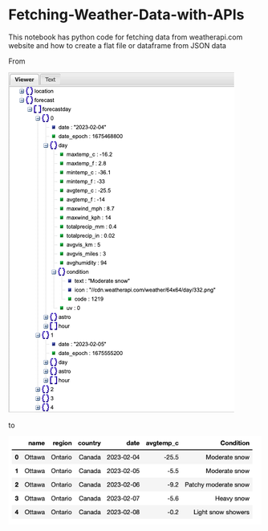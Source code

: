 # Fetching-Weather-Data-with-APIs
This notebook has python code for fetching data from weatherapi.com website and how to create a flat file or dataframe from JSON data

From 

![JSON File](JSON.jpg)

to

![CSV File](FLAT.jpg)
